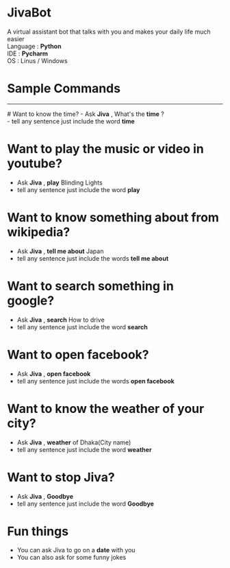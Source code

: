 # JivaBot
A virtual assistant bot that talks with you and makes your daily life much easier<br>
Language : <b>Python</b><br>
IDE : <b>Pycharm</b><br>
OS : Linus / Windows<br>

# Sample Commands 
<hr>
  # Want to know the time?
  - Ask <b>Jiva</b> , What's the <b>time</b> ?<br>
  - tell any sentence just include the word <b>time</b> <br>
  
   # Want to play the music or video in youtube?
  - Ask <b>Jiva</b> , <b>play</b> Blinding Lights <br>
  - tell any sentence just include the word <b>play</b> <br>
  
   # Want to know something about from wikipedia?
  - Ask <b>Jiva</b> , <b>tell me about</b> Japan <br>
  - tell any sentence just include the words <b>tell me about</b> <br>

  # Want to search something in google?
  - Ask <b>Jiva</b> , <b>search</b> How to drive <br>
  - tell any sentence just include the word <b>search</b> <br>

   # Want to open facebook?
  - Ask <b>Jiva</b> , <b>open facebook</b> <br>
  - tell any sentence just include the words  <b>open facebook</b> <br>

   # Want to know the weather of your city?
  - Ask <b>Jiva</b> , <b>weather</b> of Dhaka(City name)<br>
  - tell any sentence just include the word <b>weather</b> <br>
  
  # Want to stop Jiva?
  - Ask <b>Jiva</b> , <b>Goodbye</b> <br>
  - tell any sentence just include the word <b>Goodbye</b> <br>

  # Fun things 
  - You can ask Jiva to go on a <b>date</b> with you 
  - You can also ask for some funny jokes 

  

